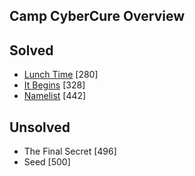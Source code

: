 ## Camp CyberCure Overview

## Solved
* [Lunch Time](Lunch_Time.md) [280]    
* [It Begins](It_Begins.md) [328]   
* [Namelist](Namelist.md) [442]   

## Unsolved
* The Final Secret [496]   
* Seed [500]   

